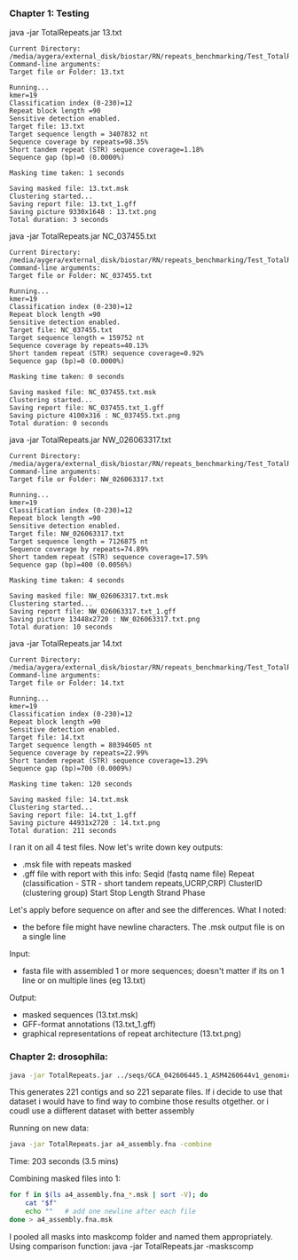 ### Chapter 1: Testing
java -jar TotalRepeats.jar 13.txt 
```output
Current Directory: /media/aygera/external_disk/biostar/RN/repeats_benchmarking/Test_TotalRepeats
Command-line arguments:
Target file or Folder: 13.txt

Running...
kmer=19
Classification index (0-230)=12
Repeat block length =90
Sensitive detection enabled.
Target file: 13.txt
Target sequence length = 3407832 nt
Sequence coverage by repeats=98.35%
Short tandem repeat (STR) sequence coverage=1.18%
Sequence gap (bp)=0 (0.0000%)

Masking time taken: 1 seconds

Saving masked file: 13.txt.msk
Clustering started...
Saving report file: 13.txt_1.gff
Saving picture 9330x1648 : 13.txt.png
Total duration: 3 seconds
```

java -jar TotalRepeats.jar NC_037455.txt
```output
Current Directory: /media/aygera/external_disk/biostar/RN/repeats_benchmarking/Test_TotalRepeats
Command-line arguments:
Target file or Folder: NC_037455.txt

Running...
kmer=19
Classification index (0-230)=12
Repeat block length =90
Sensitive detection enabled.
Target file: NC_037455.txt
Target sequence length = 159752 nt
Sequence coverage by repeats=40.13%
Short tandem repeat (STR) sequence coverage=0.92%
Sequence gap (bp)=0 (0.0000%)

Masking time taken: 0 seconds

Saving masked file: NC_037455.txt.msk
Clustering started...
Saving report file: NC_037455.txt_1.gff
Saving picture 4100x316 : NC_037455.txt.png
Total duration: 0 seconds
```

java -jar TotalRepeats.jar NW_026063317.txt
```output
Current Directory: /media/aygera/external_disk/biostar/RN/repeats_benchmarking/Test_TotalRepeats
Command-line arguments:
Target file or Folder: NW_026063317.txt

Running...
kmer=19
Classification index (0-230)=12
Repeat block length =90
Sensitive detection enabled.
Target file: NW_026063317.txt
Target sequence length = 7126875 nt
Sequence coverage by repeats=74.89%
Short tandem repeat (STR) sequence coverage=17.59%
Sequence gap (bp)=400 (0.0056%)

Masking time taken: 4 seconds

Saving masked file: NW_026063317.txt.msk
Clustering started...
Saving report file: NW_026063317.txt_1.gff
Saving picture 13448x2720 : NW_026063317.txt.png
Total duration: 10 seconds
```


java -jar TotalRepeats.jar 14.txt
```output
Current Directory: /media/aygera/external_disk/biostar/RN/repeats_benchmarking/Test_TotalRepeats
Command-line arguments:
Target file or Folder: 14.txt

Running...
kmer=19
Classification index (0-230)=12
Repeat block length =90
Sensitive detection enabled.
Target file: 14.txt
Target sequence length = 80394605 nt
Sequence coverage by repeats=22.99%
Short tandem repeat (STR) sequence coverage=13.29%
Sequence gap (bp)=700 (0.0009%)

Masking time taken: 120 seconds

Saving masked file: 14.txt.msk
Clustering started...
Saving report file: 14.txt_1.gff
Saving picture 44931x2720 : 14.txt.png
Total duration: 211 seconds
```

I ran it on all 4 test files. Now let's write down key outputs:
- .msk file with repeats masked
- .gff file with report with this info:
Seqid (fastq name file)
	Repeat (classification - STR - short tandem repeats,UCRP,CRP)
ClusterID (clustering group)
	Start 
	Stop
Length
Strand
	Phase

Let's apply before sequence on after and see the differences.
What I noted:
- the before file might have newline characters. The .msk output file is on a single line

Input:
- fasta file with assembled 1 or more sequences; doesn't matter if its on 1 line or on multiple lines (eg 13.txt)

Output:
- masked sequences (13.txt.msk)
- GFF-format annotations (13.txt_1.gff)
- graphical representations of repeat architecture (13.txt.png)
  
### Chapter 2: drosophila:
```bash
java -jar TotalRepeats.jar ../seqs/GCA_042606445.1_ASM4260644v1_genomic.fna
```
This generates 221 contigs and so 221 separate files. If i decide to use that dataset i would have to find  way to combine those results otgether. or i coudl use a diifferent dataset with better assembly

Running on new data:
```bash
java -jar TotalRepeats.jar a4_assembly.fna -combine
```

Time: 203 seconds (3.5 mins)

Combining masked files into 1:
```bash
for f in $(ls a4_assembly.fna_*.msk | sort -V); do
    cat "$f"
    echo ""   # add one newline after each file
done > a4_assembly.fna.msk
```

I pooled all masks into maskcomp folder and named them appropriately. Using comparison function:
java -jar TotalRepeats.jar -maskscomp 
